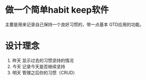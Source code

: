 # 做一个简单habit keep软件
主要是用来记录自己保持一个良好习惯的，带一点基本
GTD应用的功能。

# 设计理念
1. 昨天
   显示过去的习惯坚持的情况
2. 今天
   记录今天是否继续坚持
3. 明天
   管理之后你的习惯（CRUD） 